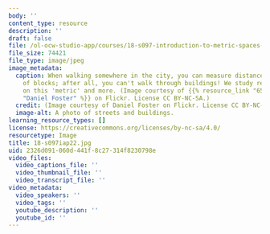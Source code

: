 ```yaml
---
body: ''
content_type: resource
description: ''
draft: false
file: /ol-ocw-studio-app/courses/18-s097-introduction-to-metric-spaces-iap-2022/18-s097iap22.jpg
file_size: 74421
file_type: image/jpeg
image_metadata:
  caption: When walking somewhere in the city, you can measure distance by number
    of blocks; after all, you can't walk through buildings! We study real analysis
    on this 'metric' and more. (Image courtesy of {{% resource_link "656954bd-334e-4791-985f-8b60c41632dd"
    "Daniel Foster" %}} on Flickr. License CC BY-NC-SA.)
  credit: (Image courtesy of Daniel Foster on Flickr. License CC BY-NC-SA.)
  image-alt: A photo of streets and buildings.
learning_resource_types: []
license: https://creativecommons.org/licenses/by-nc-sa/4.0/
resourcetype: Image
title: 18-s097iap22.jpg
uid: 2326d091-060d-441f-8c27-314f8230798e
video_files:
  video_captions_file: ''
  video_thumbnail_file: ''
  video_transcript_file: ''
video_metadata:
  video_speakers: ''
  video_tags: ''
  youtube_description: ''
  youtube_id: ''
---
```

